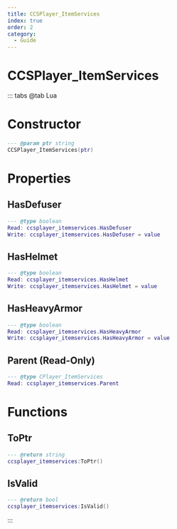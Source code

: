 ```yaml
---
title: CCSPlayer_ItemServices
index: true
order: 2
category:
  - Guide
---
```


# CCSPlayer_ItemServices

::: tabs
@tab Lua
# Constructor
```lua
--- @param ptr string
CCSPlayer_ItemServices(ptr)
```
# Properties
## HasDefuser 
```lua
--- @type boolean
Read: ccsplayer_itemservices.HasDefuser
Write: ccsplayer_itemservices.HasDefuser = value
```
## HasHelmet 
```lua
--- @type boolean
Read: ccsplayer_itemservices.HasHelmet
Write: ccsplayer_itemservices.HasHelmet = value
```
## HasHeavyArmor 
```lua
--- @type boolean
Read: ccsplayer_itemservices.HasHeavyArmor
Write: ccsplayer_itemservices.HasHeavyArmor = value
```
## Parent (Read-Only)
```lua
--- @type CPlayer_ItemServices
Read: ccsplayer_itemservices.Parent
```
# Functions
## ToPtr
```lua
--- @return string
ccsplayer_itemservices:ToPtr()
```
## IsValid
```lua
--- @return bool
ccsplayer_itemservices:IsValid()
```

:::